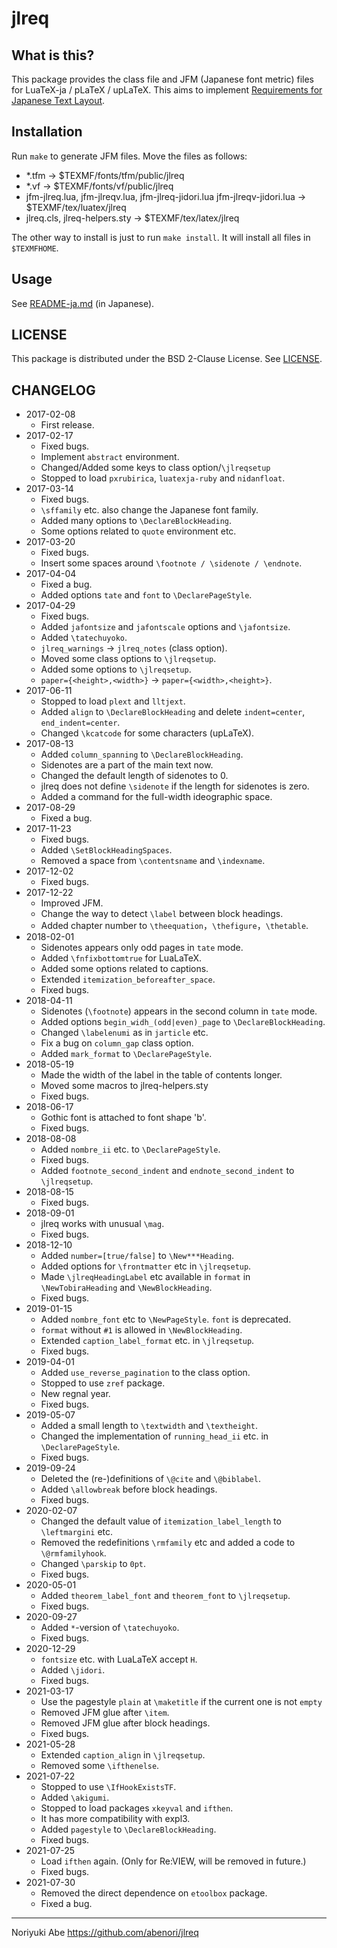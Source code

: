 # jlreq

## What is this?
This package provides the class file and JFM (Japanese font metric) files for LuaTeX-ja / pLaTeX / upLaTeX. This aims to implement [Requirements for Japanese Text Layout](https://www.w3.org/TR/jlreq/?lang=en).

## Installation
Run `make` to generate JFM files. Move the files as follows:

* *.tfm -> $TEXMF/fonts/tfm/public/jlreq
* *.vf -> $TEXMF/fonts/vf/public/jlreq
* jfm-jlreq.lua, jfm-jlreqv.lua, jfm-jlreq-jidori.lua jfm-jlreqv-jidori.lua -> $TEXMF/tex/luatex/jlreq
* jlreq.cls, jlreq-helpers.sty  -> $TEXMF/tex/latex/jlreq

The other way to install is just to run `make install`. It will install all files in `$TEXMFHOME`.

## Usage
See [README-ja.md](README-ja.md) (in Japanese).

## LICENSE
This package is distributed under the BSD 2-Clause License. See [LICENSE](LICENSE).

## CHANGELOG
* 2017-02-08
    - First release.
* 2017-02-17
    - Fixed bugs.
    - Implement `abstract` environment.
    - Changed/Added some keys to class option/`\jlreqsetup`
    - Stopped to load `pxrubirica`, `luatexja-ruby` and `nidanfloat`.
* 2017-03-14
    - Fixed bugs.
    - `\sffamily` etc. also change the Japanese font family.
    - Added many options to `\DeclareBlockHeading`.
    - Some options related to `quote` environment etc.
* 2017-03-20
    - Fixed bugs.
    - Insert some spaces around `\footnote / \sidenote / \endnote`.
* 2017-04-04
    - Fixed a bug.
    - Added options `tate` and `font` to `\DeclarePageStyle`.
* 2017-04-29
    - Fixed bugs.
    - Added `jafontsize` and `jafontscale` options and `\jafontsize`.
    - Added `\tatechuyoko`.
    - `jlreq_warnings` -> `jlreq_notes` (class option).
    - Moved some class options to `\jlreqsetup`.
    - Added some options to `\jlreqsetup`.
    - `paper={<height>,<width>}` -> `paper={<width>,<height>}`.
* 2017-06-11
    - Stopped to load `plext` and `lltjext`.
    - Added `align` to `\DeclareBlockHeading` and delete `indent=center`, `end_indent=center`.
    - Changed `\kcatcode` for some characters (upLaTeX).
* 2017-08-13
    - Added `column_spanning` to `\DeclareBlockHeading`.
    - Sidenotes are a part of the main text now.
    - Changed the default length of sidenotes to 0.
    - jlreq does not define `\sidenote` if the length for sidenotes is zero.
    - Added a command for the full-width ideographic space.
* 2017-08-29
    - Fixed a bug.
* 2017-11-23
    - Fixed bugs.
    - Added `\SetBlockHeadingSpaces`.
    - Removed a space from `\contentsname` and `\indexname`.
* 2017-12-02
    - Fixed bugs.
* 2017-12-22
    - Improved JFM.
    - Change the way to detect `\label` between block headings.
    - Added chapter number to `\theequation`，`\thefigure`，`\thetable`.
* 2018-02-01
    - Sidenotes appears only odd pages in `tate` mode.
    - Added `\fnfixbottomtrue` for LuaLaTeX.
    - Added some options related to captions.
    - Extended `itemization_beforeafter_space`.
    - Fixed bugs.
* 2018-04-11
    - Sidenotes (`\footnote`) appears in the second column in `tate` mode.
    - Added options `begin_widh_(odd|even)_page` to `\DeclareBlockHeading`.
    - Changed `\labelenumi`  as in `jarticle` etc.
    - Fix a bug on `column_gap` class option.
    - Added `mark_format` to `\DeclarePageStyle`.
* 2018-05-19
    - Made the width of the label in the table of contents longer.
    - Moved some macros to jlreq-helpers.sty
    - Fixed bugs.
* 2018-06-17
    - Gothic font is attached to font shape 'b'.
    - Fixed bugs.
* 2018-08-08
    - Added `nombre_ii` etc. to `\DeclarePageStyle`.
    - Fixed bugs.
    - Added `footnote_second_indent` and `endnote_second_indent` to `\jlreqsetup`.
* 2018-08-15
    - Fixed bugs.
* 2018-09-01
    - jlreq works with unusual `\mag`.
    - Fixed bugs.
* 2018-12-10
    - Added `number=[true/false]` to `\New***Heading`.
    - Added options for `\frontmatter` etc in `\jlreqsetup`.
    - Made `\jlreqHeadingLabel` etc available in `format` in `\NewTobiraHeading` and `\NewBlockHeading`.
    - Fixed bugs.
* 2019-01-15
    - Added `nombre_font` etc to `\NewPageStyle`. `font` is deprecated.
    - `format` without `#1` is allowed in `\NewBlockHeading`.
    - Extended `caption_label_format` etc. in `\jlreqsetup`.
    - Fixed bugs.
* 2019-04-01
    - Added `use_reverse_pagination` to the class option.
    - Stopped to use `zref` package.
    - New regnal year.
    - Fixed bugs.
* 2019-05-07
    - Added a small length to `\textwidth` and `\textheight`.
    - Changed the implementation of `running_head_ii` etc. in `\DeclarePageStyle`.
    - Fixed bugs.
* 2019-09-24
    - Deleted the (re-)definitions of `\@cite` and `\@biblabel`.
    - Added `\allowbreak` before block headings.
    - Fixed bugs.
* 2020-02-07
    - Changed the default value of `itemization_label_length` to `\leftmargini` etc.
    - Removed the redefinitions `\rmfamily` etc and added a code to `\@rmfamilyhook`.
    - Changed `\parskip` to `0pt`.
    - Fixed bugs.
* 2020-05-01
    - Added `theorem_label_font` and `theorem_font` to `\jlreqsetup`.
    - Fixed bugs.
* 2020-09-27
    - Added `*`-version of `\tatechuyoko`.
    - Fixed bugs.
* 2020-12-29
    - `fontsize` etc. with LuaLaTeX accept `H`.
    - Added `\jidori`.
    - Fixed bugs.
* 2021-03-17
    - Use the pagestyle `plain` at `\maketitle` if the current one is not `empty`
    - Removed JFM glue after `\item`.
    - Removed JFM glue after block headings.
    - Fixed bugs.
* 2021-05-28
    - Extended `caption_align` in `\jlreqsetup`.
    - Removed some `\ifthenelse`.
* 2021-07-22
    - Stopped to use `\IfHookExistsTF`.
    - Added `\akigumi`.
    - Stopped to load packages `xkeyval` and `ifthen`.
    - It has more compatibility with expl3.
    - Added `pagestyle` to `\DeclareBlockHeading`.
    - Fixed bugs.
* 2021-07-25
    - Load `ifthen` again. (Only for Re:VIEW, will be removed in future.)
    - Fixed bugs.
* 2021-07-30
    - Removed the direct dependence on `etoolbox` package.
    - Fixed a bug.


--------------
Noriyuki Abe
https://github.com/abenori/jlreq
